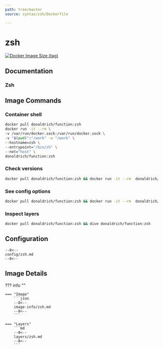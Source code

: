 ```yaml
---
path: tree/master
source: syntax/zsh/Dockerfile

---
```


# zsh

[![Docker Image Size (tag)](https://img.shields.io/docker/image-size/donaldrich/function/zsh?color=blue&label=donaldrich/function:zsh&logo=docker&style=flat-square)](https://hub.docker.com/r/donaldrich/function/zsh)

## Documentation

### Zsh

## Image Commands

### Container shell

```sh
docker pull donaldrich/function:zsh
docker run -it --rm \
-v /var/run/docker.sock:/var/run/docker.sock \
-v "$(pwd)":"/work" -w "/work" \
--hostname=zsh \
--entrypoint="/bin/sh" \
--net="host" \
donaldrich/function:zsh
```

### Check versions

```sh
docker pull donaldrich/function:zsh && docker run -it --rm  donaldrich/function:zsh validate
```

### See config options

```sh
docker pull donaldrich/function:zsh && docker run -it --rm  donaldrich/function:zsh help
```

### Inspect layers

```sh
docker pull donaldrich/function:zsh && dive donaldrich/function:zsh
```

## Configuration

```
--8<--
config/zsh.md
--8<--
```

## Image Details

??? info ""

    === "Image"
        ```json
        --8<--
        image-info/zsh.md
        --8<--
        ```

    === "Layers"
        ```md
        --8<--
        layers/zsh.md
        --8<--
        ```
